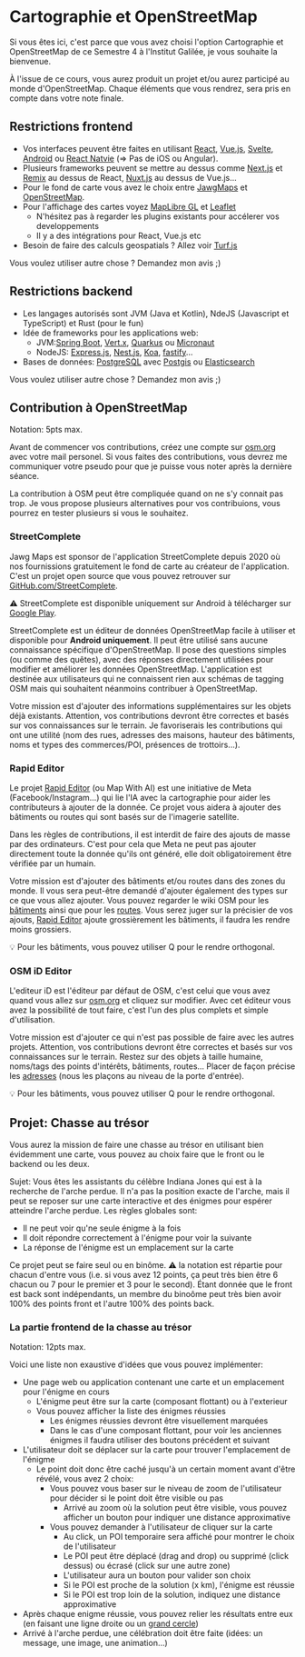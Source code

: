 # Cartographie et OpenStreetMap

Si vous êtes ici, c'est parce que vous avez choisi l'option Cartographie et OpenStreetMap de ce Semestre 4 à l'Institut Galilée, je vous souhaite la bienvenue.

À l'issue de ce cours, vous aurez produit un projet et/ou aurez participé au monde d'OpenStreetMap. Chaque éléments que vous rendrez, sera pris en compte dans votre note finale.

## Restrictions frontend

- Vos interfaces peuvent être faites en utilisant [React](https://fr.react.dev/), [Vue.js](https://vuejs.org/), [Svelte](https://svelte.dev/), [Android](https://developer.android.com/) ou [React Natvie](https://reactnative.dev/) (=> Pas de iOS ou Angular).
- Plusieurs frameworks peuvent se mettre au dessus comme [Next.js](https://nextjs.org/) et [Remix](https://remix.run/) au dessus de React, [Nuxt.js](https://nuxt.com/) au dessus de Vue.js...
- Pour le fond de carte vous avez le choix entre [JawgMaps](https://jawg.io/) et [OpenStreetMap](https://www.openstreetmap.org/).
- Pour l'affichage des cartes voyez [MapLibre GL](https://maplibre.org/) et [Leaflet](https://leafletjs.com/)
  - N'hésitez pas à regarder les plugins existants pour accélerer vos developpements
  - Il y a des intégrations pour React, Vue.js etc
- Besoin de faire des calculs geospatials ? Allez voir [Turf.js](https://turfjs.org/)

Vous voulez utiliser autre chose ? Demandez mon avis ;)

## Restrictions backend

- Les langages autorisés sont JVM (Java et Kotlin), NdeJS (Javascript et TypeScript) et Rust (pour le fun)
- Idée de frameworks pour les applications web:
  - JVM:[Spring Boot](https://spring.io/projects/spring-boot), [Vert.x](https://vertx.io/), [Quarkus](https://quarkus.io/) ou [Micronaut](https://micronaut.io/)
  - NodeJS: [Express.js](https://expressjs.com/), [Nest.js](https://nestjs.com/), [Koa](https://koajs.com/), [fastify](https://fastify.dev/)...
- Bases de données: [PostgreSQL](https://www.postgresql.org/) avec [Postgis](https://postgis.net/) ou [Elasticsearch](https://www.elastic.co/fr/elasticsearch)

Vous voulez utiliser autre chose ? Demandez mon avis ;)

## Contribution à OpenStreetMap

Notation: 5pts max.

Avant de commencer vos contributions, créez une compte sur [osm.org](https://www.openstreetmap.org/) avec votre mail personel.
Si vous faites des contributions, vous devrez me communiquer votre pseudo pour que je puisse vous noter après la dernière séance.

La contribution à OSM peut être compliquée quand on ne s'y connait pas trop. Je vous propose plusieurs alternatives pour vos contribuions, vous pourrez en tester plusieurs si vous le souhaitez.

### StreetComplete

Jawg Maps est sponsor de l'application StreetComplete depuis 2020 où nos fournissions gratuitement le fond de carte au créateur de l'application. C'est un projet open source que vous pouvez retrouver sur [GitHub.com/StreetComplete](https://github.com/streetcomplete/StreetComplete/).

:warning: StreetComplete est disponible uniquement sur Android à télécharger sur [Google Play](https://play.google.com/store/apps/details?id=de.westnordost.streetcomplete).

StreetComplete est un éditeur de données OpenStreetMap facile à utiliser et disponible pour **Android uniquement**. Il peut être utilisé sans aucune connaissance spécifique d'OpenStreetMap. Il pose des questions simples (ou comme des quêtes), avec des réponses directement utilisées pour modifier et améliorer les données OpenStreetMap. L'application est destinée aux utilisateurs qui ne connaissent rien aux schémas de tagging OSM mais qui souhaitent néanmoins contribuer à OpenStreetMap.

Votre mission est d'ajouter des informations supplémentaires sur les objets déjà existants. Attention, vos contributions devront être correctes et basés sur vos connaissances sur le terrain. Je favoriserais les contributions qui ont une utilité (nom des rues, adresses des maisons, hauteur des bâtiments, noms et types des commerces/POI, présences de trottoirs...).

### Rapid Editor

Le projet [Rapid Editor](https://rapideditor.org/) (ou Map With AI) est une initiative de Meta (Facebook/Instagram...) qui lie l'IA avec la cartographie pour aider les contributeurs à ajouter de la donnée. Ce projet vous aidera à ajouter des bâtiments ou routes qui sont basés sur de l'imagerie satellite.

Dans les règles de contributions, il est interdit de faire des ajouts de masse par des ordinateurs. C'est pour cela que Meta ne peut pas ajouter directement toute la donnée qu'ils ont généré, elle doit obligatoirement être vérifiée par un humain.

Votre mission est d'ajouter des bâtiments et/ou routes dans des zones du monde. Il vous sera peut-être demandé d'ajouter également des types sur ce que vous allez ajouter. Vous pouvez regarder le wiki OSM pour les [bâtiments](https://wiki.openstreetmap.org/wiki/Key:building) ainsi que pour les [routes](https://wiki.openstreetmap.org/wiki/Key:highway). Vous serez juger sur la précisier de vos ajouts, [Rapid Editor](https://rapideditor.org/) ajoute grossièrement les bâtiments, il faudra les rendre moins grossiers.

:bulb: Pour les bâtiments, vous pouvez utiliser Q pour le rendre orthogonal.

### OSM iD Editor

L'editeur iD est l'éditeur par défaut de OSM, c'est celui que vous avez quand vous allez sur [osm.org](https://www.openstreetmap.org/) et cliquez sur modifier. Avec cet éditeur vous avez la possibilité de tout faire, c'est l'un des plus complets et simple d'utilisation.

Votre mission est d'ajouter ce qui n'est pas possible de faire avec les autres projets. Attention, vos contributions devront être correctes et basés sur vos connaissances sur le terrain. Restez sur des objets à taille humaine, noms/tags des points d'intérêts, bâtiments, routes... Placer de façon précise les [adresses](https://wiki.openstreetmap.org/wiki/Addresses) (nous les plaçons au niveau de la porte d'entrée).

:bulb: Pour les bâtiments, vous pouvez utiliser Q pour le rendre orthogonal.

## Projet: Chasse au trésor

Vous aurez la mission de faire une chasse au trésor en utilisant bien évidemment une carte, vous pouvez au choix faire que le front ou le backend ou les deux.

Sujet: Vous êtes les assistants du célèbre Indiana Jones qui est à la recherche de l'arche perdue. Il n'a pas la position exacte de l'arche, mais il peut se reposer sur une carte interactive et des énigmes pour espérer atteindre l'arche perdue. Les règles globales sont:

- Il ne peut voir qu'ne seule énigme à la fois
- Il doit répondre correctement à l'énigme pour voir la suivante
- La réponse de l'énigme est un emplacement sur la carte

Ce projet peut se faire seul ou en binôme.
:warning: la notation est répartie pour chacun d'entre vous (i.e. si vous avez 12 points, ça peut très bien être 6 chacun ou 7 pour le premier et 3 pour le second). Étant donnée que le front est back sont indépendants, un membre du binoôme peut très bien avoir 100% des points front et l'autre 100% des points back.

### La partie frontend de la chasse au trésor

Notation: 12pts max.

Voici une liste non exaustive d'idées que vous pouvez implémenter:

- Une page web ou application contenant une carte et un emplacement pour l'énigme en cours
  - L'énigme peut être sur la carte (composant flottant) ou à l'exterieur
  - Vous pouvez afficher la liste des énigmes réussies
    - Les énigmes réussies devront être visuellement marquées
    - Dans le cas d'une composant flottant, pour voir les anciennes énigmes il faudra utiliser des boutons précédent et suivant
- L'utilisateur doit se déplacer sur la carte pour trouver l'emplacement de l'énigme
  - Le point doit donc être caché jusqu'à un certain moment avant d'être révélé, vous avez 2 choix:
    - Vous pouvez vous baser sur le niveau de zoom de l'utilisateur pour décider si le point doit être visible ou pas
      - Arrivé au zoom où la solution peut être visible, vous pouvez afficher un bouton pour indiquer une distance approximative
    - Vous pouvez demander à l'utilisateur de cliquer sur la carte
      - Au click, un POI temporaire sera affiché pour montrer le choix de l'utilisateur
      - Le POI peut être déplacé (drag and drop) ou supprimé (click dessus) ou écrasé (click sur une autre zone)
      - L'utilisateur aura un bouton pour valider son choix
      - Si le POI est proche de la solution (x km), l'énigme est réussie
      - Si le POI est trop loin de la solution, indiquez une distance approximative
- Après chaque enigme réussie, vous pouvez relier les résultats entre eux (en faisant une ligne droite ou un [grand cercle](https://fr.wikipedia.org/wiki/Grand_cercle))
- Arrivé à l'arche perdue, une célébration doit être faite (idées: un message, une image, une animation...)
